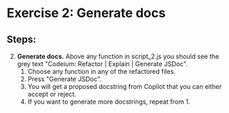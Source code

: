 # Exercise 2: Generate docs

## Steps:

2. **Generate docs.**
    Above any function in script_2.js you should see the grey text "Codeium: Refactor | Explain | Generate JSDoc".
    1. Choose any function in any of the refactored files.
    2. Press "Generate JSDoc".
    4. You will get a proposed docstring from Copilot that you can either accept or reject.
    6. If you want to generate more docstrings, repeat from 1.
